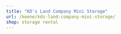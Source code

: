 ```yaml
---
title: "KD's Land Company Mini Storage"
url: /keene/kds-land-company-mini-storage/
shop: storage rental
---
```

